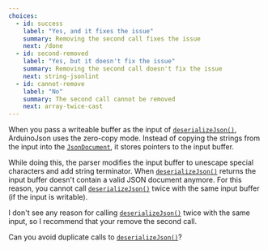 ```yaml
---
choices:
  - id: success
    label: "Yes, and it fixes the issue"
    summary: Removing the second call fixes the issue
    next: /done
  - id: second-removed
    label: "Yes, but it doesn't fix the issue"
    summary: Removing the second call doesn't fix the issue
    next: string-jsonlint
  - id: cannot-remove
    label: "No"
    summary: The second call cannot be removed
    next: array-twice-cast
---
```


When you pass a writeable buffer as the input of [`deserializeJson()`](/v6/api/json/deserializejson/), ArduinoJson uses the zero-copy mode. Instead of copying the strings from the input into the [`JsonDocument`](/v6/api/jsondocument/), it stores pointers to the input buffer.

While doing this, the parser modifies the input buffer to unescape special characters and add string terminator.
When [`deserializeJson()`](/v6/api/json/deserializejson/) returns the input buffer doesn't contain a valid JSON document anymore.
For this reason, you cannot call [`deserializeJson()`](/v6/api/json/deserializejson/) twice with the same input buffer (if the input is writable).

I don't see any reason for calling [`deserializeJson()`](/v6/api/json/deserializejson/) twice with the same input, so I recommend that your remove the second call.

Can you avoid duplicate calls to [`deserializeJson()`](/v6/api/json/deserializejson/)?